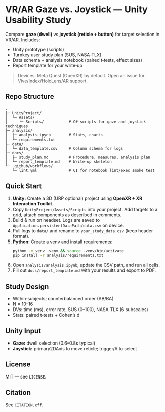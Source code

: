 # VR/AR Gaze vs. Joystick — Unity Usability Study

Compare **gaze (dwell)** vs **joystick (reticle + button)** for target selection in VR/AR. Includes:
- Unity prototype (scripts)
- Turnkey user study plan (SUS, NASA‑TLX)
- Data schema + analysis notebook (paired t‑tests, effect sizes)
- Report template for your write‑up

> Devices: Meta Quest (OpenXR) by default. Open an issue for Vive/Index/HoloLens/AR support.

## Repo Structure
```
.
├─ UnityProject/
│  └─ Assets/
│     └─ Scripts/           # C# scripts for gaze and joystick techniques
├─ analysis/
│  ├─ analysis.ipynb        # Stats, charts
│  └─ requirements.txt
├─ data/
│  └─ data_template.csv     # Column schema for logs
├─ docs/
│  ├─ study_plan.md         # Procedure, measures, analysis plan
│  └─ report_template.md    # Write‑up skeleton
└─ .github/workflows/
   └─ lint.yml              # CI for notebook lint/exec smoke test
```

## Quick Start
1. **Unity:** Create a 3D (URP optional) project using **OpenXR + XR Interaction Toolkit**.
2. Copy `UnityProject/Assets/Scripts` into your project. Add targets to a grid, attach components as described in comments.
3. Build & run on headset. Logs are saved to `Application.persistentDataPath/data.csv` on device.
4. Pull logs to `data/` and rename to `your_study_data.csv` (keep header format).
5. **Python:** Create a venv and install requirements:
   ```bash
   python -m venv .venv && source .venv/bin/activate
   pip install -r analysis/requirements.txt
   ```
6. Open `analysis/analysis.ipynb`, update the CSV path, and run all cells.
7. Fill out `docs/report_template.md` with your results and export to PDF.

## Study Design
- Within‑subjects; counterbalanced order (AB/BA)
- N = 10–16
- DVs: time (ms), error rate, SUS (0–100), NASA‑TLX (6 subscales)
- Stats: paired t‑tests + Cohen’s d

## Unity Input
- **Gaze:** dwell selection (0.6–0.8s typical)
- **Joystick:** primary2DAxis to move reticle; trigger/A to select

## License
MIT — see `LICENSE`.

## Citation
See `CITATION.cff`.
